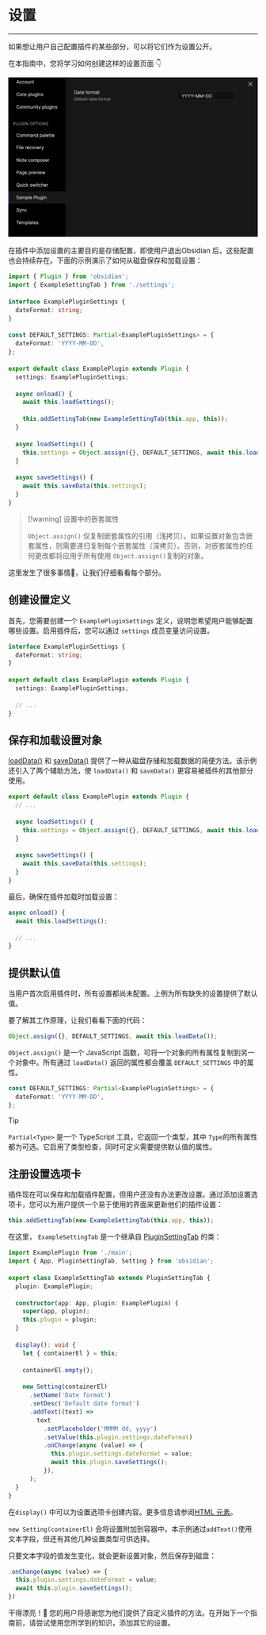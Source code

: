 <!--
 * @Author: Raistlind johnd0712@gmail.com
 * @Date: 2024-01-18 10:18:00
 * @LastEditors: Raistlind
 * @LastEditTime: 2024-01-18 10:18:00
 * @Description:
-->

# 设置

---

如果想让用户自己配置插件的某些部分，可以将它们作为设置公开。

在本指南中，您将学习如何创建这样的设置页面 👇

![07pi6](../../../../public/images/07pi6.png)

在插件中添加设置的主要目的是存储配置，即使用户退出Obsidian 后，这些配置也会持续存在。下面的示例演示了如何从磁盘保存和加载设置：

```ts
import { Plugin } from 'obsidian';
import { ExampleSettingTab } from './settings';

interface ExamplePluginSettings {
  dateFormat: string;
}

const DEFAULT_SETTINGS: Partial<ExamplePluginSettings> = {
  dateFormat: 'YYYY-MM-DD',
};

export default class ExamplePlugin extends Plugin {
  settings: ExamplePluginSettings;

  async onload() {
    await this.loadSettings();

    this.addSettingTab(new ExampleSettingTab(this.app, this));
  }

  async loadSettings() {
    this.settings = Object.assign({}, DEFAULT_SETTINGS, await this.loadData());
  }

  async saveSettings() {
    await this.saveData(this.settings);
  }
}
```

> [!warning] 设置中的嵌套属性
>
> `Object.assign()` 仅复制嵌套属性的引用（浅拷贝）。如果设置对象包含嵌套属性，则需要递归复制每个嵌套属性（深拷贝）。否则，对嵌套属性的任何更改都将应用于所有使用 `Object.assign()`复制的对象。

这里发生了很多事情🤯，让我们仔细看看每个部分。

## 创建设置定义

首先，您需要创建一个 `ExamplePluginSettings` 定义，说明您希望用户能够配置哪些设置。启用插件后，您可以通过 `settings` 成员变量访问设置。

```ts
interface ExamplePluginSettings {
  dateFormat: string;
}

export default class ExamplePlugin extends Plugin {
  settings: ExamplePluginSettings;

  // ...
}
```

## 保存和加载设置对象

[loadData()](https://docs.obsidian.md/Reference/TypeScript+API/Plugin/loadData) 和 [saveData()](https://docs.obsidian.md/Reference/TypeScript+API/Plugin/saveData) 提供了一种从磁盘存储和加载数据的简便方法。该示例还引入了两个辅助方法，使 `loadData()` 和 `saveData()` 更容易被插件的其他部分使用。

```ts
export default class ExamplePlugin extends Plugin {
  // ...

  async loadSettings() {
    this.settings = Object.assign({}, DEFAULT_SETTINGS, await this.loadData());
  }

  async saveSettings() {
    await this.saveData(this.settings);
  }
}
```

最后，确保在插件加载时加载设置：

```ts
async onload() {
  await this.loadSettings();

  // ...
}
```

## 提供默认值

当用户首次启用插件时，所有设置都尚未配置。上例为所有缺失的设置提供了默认值。

要了解其工作原理，让我们看看下面的代码：

```ts
Object.assign({}, DEFAULT_SETTINGS, await this.loadData());
```

`Object.assign()` 是一个 JavaScript 函数，可将一个对象的所有属性复制到另一个对象中。所有通过 `loadData()` 返回的属性都会覆盖 `DEFAULT_SETTINGS` 中的属性。

```ts
const DEFAULT_SETTINGS: Partial<ExamplePluginSettings> = {
  dateFormat: 'YYYY-MM-DD',
};
```

> [!tip]
>
> `Partial<Type>` 是一个 TypeScript 工具，它返回一个类型，其中 `Type`的所有属性都为可选。它启用了类型检查，同时可定义需要提供默认值的属性。

## 注册设置选项卡

插件现在可以保存和加载插件配置，但用户还没有办法更改设置。通过添加设置选项卡，您可以为用户提供一个易于使用的界面来更新他们的插件设置：

```ts
this.addSettingTab(new ExampleSettingTab(this.app, this));
```

在这里， `ExampleSettingTab` 是一个继承自 [PluginSettingTab](https://docs.obsidian.md/Reference/TypeScript+API/PluginSettingTab) 的类：

```ts
import ExamplePlugin from './main';
import { App, PluginSettingTab, Setting } from 'obsidian';

export class ExampleSettingTab extends PluginSettingTab {
  plugin: ExamplePlugin;

  constructor(app: App, plugin: ExamplePlugin) {
    super(app, plugin);
    this.plugin = plugin;
  }

  display(): void {
    let { containerEl } = this;

    containerEl.empty();

    new Setting(containerEl)
      .setName('Date format')
      .setDesc('Default date format')
      .addText((text) =>
        text
          .setPlaceholder('MMMM dd, yyyy')
          .setValue(this.plugin.settings.dateFormat)
          .onChange(async (value) => {
            this.plugin.settings.dateFormat = value;
            await this.plugin.saveSettings();
          }),
      );
  }
}
```

在`display()` 中可以为设置选项卡创建内容。更多信息请参阅[HTML 元素](./html-elements.md)。

`new Setting(containerEl)` 会将设置附加到容器中。本示例通过`addText()`使用文本字段，但还有其他几种设置类型可供选择。 

只要文本字段的值发生变化，就会更新设置对象，然后保存到磁盘：

```ts
.onChange(async (value) => {
  this.plugin.settings.dateFormat = value;
  await this.plugin.saveSettings();
})
```

干得漂亮！💪 您的用户将感谢您为他们提供了自定义插件的方法。在开始下一个指南前，请尝试使用您所学到的知识，添加其它的设置。
